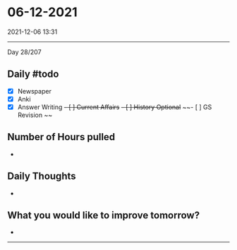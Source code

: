 # 06-12-2021
2021-12-06 13:31

---

Day 28/207

## Daily #todo 

- [x] Newspaper
- [x] Anki
- [x] Answer Writing
~~- [ ] Current Affairs~~
~~- [ ] History Optional~~
~~- [ ] GS Revision ~~

## Number of Hours pulled 
- 

## Daily Thoughts
- 


## What you would like to improve tomorrow?
- 



--- 
